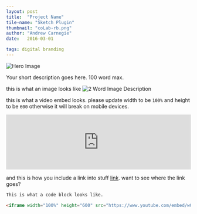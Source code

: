 ```yaml
---
layout: post
title:  "Project Name"
tile-name: "Sketch Plugin"
thumbnail: "coLab-rb.png"
author: "Andrew Carnegie"
date:   2016-03-01

tags: digital branding
---
```


![Hero Image](/img/projectName-ac/hero.png)

Your short description goes here. 100 word max.

this is what an image looks like
![2 Word Image Description](/img/projectName-ac/thisImage.png)

this is what a video embed looks. please update width to be `100%` and height to be `600` otherwise it will break on mobile devices.

<iframe width="100%" src="https://www.youtube.com/embed/IdneKLhsWOQ" frameborder="0" allowfullscreen></iframe>

and this is how you include a link into stuff [link](http://cmu.edu). want to see where the link goes?


```html
This is what a code block looks like.

<iframe width="100%" height="600" src="https://www.youtube.com/embed/w0ZcpQ547Gg?rel=0" frameborder="0" allowfullscreen></iframe>
```
